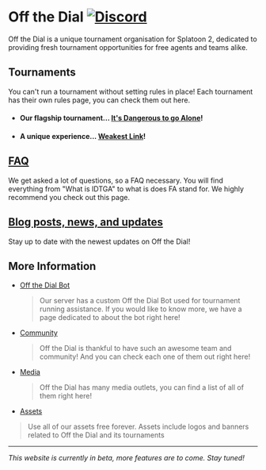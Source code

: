 # Off the Dial [![Discord](https://discord.com/api/guilds/374715620052172800/widget.png?style=shield)](https://otd.ink/discord)
Off the Dial is a unique tournament organisation for Splatoon 2, dedicated to providing fresh tournament opportunities for free agents and teams alike.

## Tournaments
You can't run a tournament without setting rules in place!
Each tournament has their own rules page, you can check them out here.

- #### Our flagship tournament... [It's Dangerous to go Alone](idtga)!
- #### A unique experience... [Weakest Link](wl)!

## [FAQ](faq)
We get asked a lot of questions, so a FAQ necessary. You will find everything from "What is IDTGA" to what is does FA stand for. We highly recommend you check out this page.

## [Blog posts, news, and updates](posts)
Stay up to date with the newest updates on Off the Dial!

## More Information
- [Off the Dial Bot](bot)
  > Our server has a custom Off the Dial Bot used for tournament running assistance. If you would like to know more, we have a page dedicated to about the bot right here!
- [Community](community)
  > Off the Dial is thankful to have such an awesome team and community! And you can check each one of them out right here!
- [Media](media)
  > Off the Dial has many media outlets, you can find a list of all of them right here!
- [Assets](https://github.com/offthedial/assets)
> Use all of our assets free forever. Assets include logos and banners related to Off the Dial and its tournaments

---

*This website is currently in beta, more features are to come. Stay tuned!*
